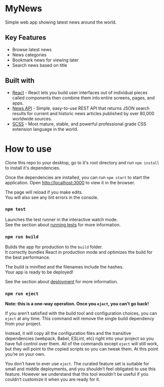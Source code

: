 
# MyNews

Simple web app showing latest news around the world.

## Key Features

* Browse latest news
* News categories
* Bookmark news for viewing later
* Search news based on title

## Built with

* [React](https://react.dev/) - React lets you build user interfaces out of individual pieces called components then combine them into entire screens, pages, and apps.
* [News API](https://newsapi.org/) - Simple, easy-to-use REST API that returns JSON search results for current and historic news articles published by over 80,000 worldwide sources.
* [SCSS](https://sass-lang.com/) - Most mature, stable, and powerful professional grade CSS extension language in the world.

# How to use

Clone this repo to your desktop, go to it's root directory and run `npm install` to install it's dependencies.

Once the dependencies are installed, you can run `npm start` to start the application. Open [http://localhost:3000](http://localhost:3000) to view it in the browser.

The page will reload if you make edits.\
You will also see any lint errors in the console.

### `npm test`

Launches the test runner in the interactive watch mode.\
See the section about [running tests](https://facebook.github.io/create-react-app/docs/running-tests) for more information.

### `npm run build`

Builds the app for production to the `build` folder.\
It correctly bundles React in production mode and optimizes the build for the best performance.

The build is minified and the filenames include the hashes.\
Your app is ready to be deployed!

See the section about [deployment](https://facebook.github.io/create-react-app/docs/deployment) for more information.

### `npm run eject`

**Note: this is a one-way operation. Once you `eject`, you can’t go back!**

If you aren’t satisfied with the build tool and configuration choices, you can `eject` at any time. This command will remove the single build dependency from your project.

Instead, it will copy all the configuration files and the transitive dependencies (webpack, Babel, ESLint, etc) right into your project so you have full control over them. All of the commands except `eject` will still work, but they will point to the copied scripts so you can tweak them. At this point you’re on your own.

You don’t have to ever use `eject`. The curated feature set is suitable for small and middle deployments, and you shouldn’t feel obligated to use this feature. However we understand that this tool wouldn’t be useful if you couldn’t customize it when you are ready for it.

